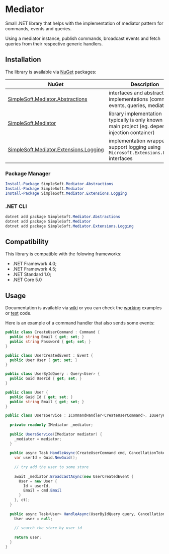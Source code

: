 # Mediator
Small .NET library that helps with the implementation of mediator pattern for commands, events and queries.

Using a mediator instance, publish commands, broadcast events and fetch queries from their respective generic handlers.

## Installation
The library is available via [NuGet](https://www.nuget.org/packages?q=SimpleSoft.Mediator) packages:

| NuGet | Description | Version |
| --- | --- | --- |
| [SimpleSoft.Mediator.Abstractions](https://www.nuget.org/packages/simplesoft.mediator.abstractions) | interfaces and abstract implementations (commands, events, queries, mediator, ...) | [![NuGet](https://img.shields.io/nuget/vpre/simplesoft.mediator.abstractions.svg)](https://www.nuget.org/packages/simplesoft.mediator.abstractions) |
| [SimpleSoft.Mediator](https://www.nuget.org/packages/simplesoft.mediator) | library implementation typically is only known by the main project (eg. dependency injection container) | [![NuGet](https://img.shields.io/nuget/vpre/simplesoft.mediator.svg)](https://www.nuget.org/packages/simplesoft.mediator) |
| [SimpleSoft.Mediator.Extensions.Logging](https://www.nuget.org/packages/simplesoft.mediator.extensions.logging) | implementation wrappers that support logging using `Microsoft.Extensions.Logging` interfaces | [![NuGet](https://img.shields.io/nuget/vpre/simplesoft.mediator.extensions.logging.svg)](https://www.nuget.org/packages/simplesoft.mediator.extensions.logging) |

### Package Manager
```powershell
Install-Package SimpleSoft.Mediator.Abstractions
Install-Package SimpleSoft.Mediator
Install-Package SimpleSoft.Mediator.Extensions.Logging
```

### .NET CLI
```powershell
dotnet add package SimpleSoft.Mediator.Abstractions
dotnet add package SimpleSoft.Mediator
dotnet add package SimpleSoft.Mediator.Extensions.Logging
```
## Compatibility
This library is compatible with the folowing frameworks:

* .NET Framework 4.0;
* .NET Framework 4.5;
* .NET Standard 1.0;
* .NET Core 5.0

## Usage
Documentation is available via [wiki](https://github.com/simplesoft-pt/Mediator/wiki) or you can check the [working](https://github.com/simplesoft-pt/Mediator/tree/master/work/) examples or [test](https://github.com/simplesoft-pt/Mediator/tree/master/test) code.

Here is an example of a command handler that also sends some events:
```csharp
public class CreateUserCommand : Command {
  public string Email { get; set; }
  public string Password { get; set; }
}

public class UserCreatedEvent : Event {
  public User User { get; set; }
}

public class UserByIdQuery : Query<User> {
  public Guid UserId { get; set; }
}

public class User {
  public Guid Id { get; set; }
  public string Email { get; set; }
}

public class UsersService : ICommandHandler<CreateUserCommand>, IQueryHandler<UserByIdQuery,User> {
  
  private readonly IMediator _mediator;
  
  public UsersService(IMediator mediator) {
    _mediator = mediator;
  }
  
  public async Task HandleAsync(CreateUserCommand cmd, CancellationToken ct) {
    var userId = Guid.NewGuid();
    
    // try add the user to some store
    
    await _mediator.BroadcastAsync(new UserCreatedEvent {
      User = new User {
        Id = userId,
        Email = cmd.Email
      }
    }, ct);
  }
  
  public async Task<User> HandleAsync(UserByIdQuery query, CancellationToken ct) {
    User user = null;
    
    // search the store by user id
    
    return user;
  }
}
```

